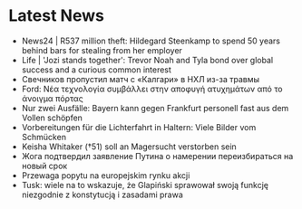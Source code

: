# Latest News
-  News24 | R537 million theft: Hildegard Steenkamp to spend 50 years behind bars for stealing from her employer
-  Life | 'Jozi stands together': Trevor Noah and Tyla bond over global success and a curious common interest
-  Свечников пропустил матч с «Калгари» в НХЛ из-за травмы
-  Ford: Νέα τεχνολογία συμβάλλει στην αποφυγή ατυχημάτων από το άνοιγμα πόρτας
-  Nur zwei Ausfälle: Bayern kann gegen Frankfurt personell fast aus dem Vollen schöpfen
-  Vorbereitungen für die Lichterfahrt in Haltern: Viele Bilder vom Schmücken
-  Keisha Whitaker (†51) soll an Magersucht verstorben sein
-  Жога подтвердил заявление Путина о намерении переизбираться на новый срок
-  Przewaga popytu na europejskim rynku akcji
-  Tusk: wiele na to wskazuje, że Glapiński sprawował swoją funkcję niezgodnie z konstytucją i zasadami prawa
